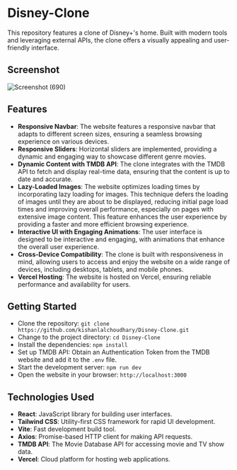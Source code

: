 # Disney-Clone
This repository features a clone of Disney+'s home. Built with modern tools and leveraging external APIs, the clone offers a visually appealing and user-friendly interface.

## Screenshot

![Screenshot (690)](https://github.com/kishanlalchoudhary/Disney-Clone/assets/107745828/77e2d451-e325-4989-91ac-54e922bd070e)

## Features

- **Responsive Navbar**: The website features a responsive navbar that adapts to different screen sizes, ensuring a seamless browsing experience on various devices.
- **Responsive Sliders**: Horizontal sliders are implemented, providing a dynamic and engaging way to showcase different genre movies.
- **Dynamic Content with TMDB API**: The clone integrates with the TMDB API to fetch and display real-time data, ensuring that the content is up to date and accurate.
- **Lazy-Loaded Images**: The website optimizes loading times by incorporating lazy loading for images. This technique defers the loading of images until they are about to be displayed, reducing initial page load times and improving overall performance, especially on pages with extensive image content. This feature enhances the user experience by providing a faster and more efficient browsing experience.
- **Interactive UI with Engaging Animations**: The user interface is designed to be interactive and engaging, with animations that enhance the overall user experience.
- **Cross-Device Compatibility**: The clone is built with responsiveness in mind, allowing users to access and enjoy the website on a wide range of devices, including desktops, tablets, and mobile phones.
- **Vercel Hosting**: The website is hosted on Vercel, ensuring reliable performance and availability for users.

## Getting Started

- Clone the repository: `git clone https://github.com/kishanlalchoudhary/Disney-Clone.git`
- Change to the project directory: `cd Disney-Clone`
- Install the dependencies: `npm install`
- Set up TMDB API: Obtain an Authentication Token from the TMDB website and add it to the `.env` file.
- Start the development server: `npm run dev`
- Open the website in your browser: `http://localhost:3000`

## Technologies Used
- **React**: JavaScript library for building user interfaces.
- **Tailwind CSS**: Utility-first CSS framework for rapid UI development.
- **Vite**: Fast development build tool.
- **Axios**: Promise-based HTTP client for making API requests.
- **TMDB API**: The Movie Database API for accessing movie and TV show data.
- **Vercel**: Cloud platform for hosting web applications.
